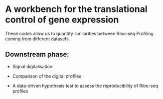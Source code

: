 

# A workbench for the translational control of gene expression

These codes allow us to quantify similarities between Ribo-seq Profiling coming from different datasets.

## Downstream phase:

- Signal digitalisation

- Comparison of the digital profiles

- A data-driven hypothesis test to assess the reproducibility of Ribo-seq profiles
